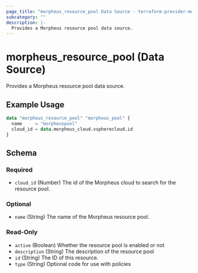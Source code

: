 ```yaml
---
page_title: "morpheus_resource_pool Data Source - terraform-provider-morpheus"
subcategory: ""
description: |-
  Provides a Morpheus resource pool data source.
---
```


# morpheus_resource_pool (Data Source)

Provides a Morpheus resource pool data source.

## Example Usage

```terraform
data "morpheus_resource_pool" "morpheus_pool" {
  name     = "morpheuspool"
  cloud_id = data.morpheus_cloud.vspherecloud.id
}
```

<!-- schema generated by tfplugindocs -->
## Schema

### Required

- `cloud_id` (Number) The id of the Morpheus cloud to search for the resource pool.

### Optional

- `name` (String) The name of the Morpheus resource pool.

### Read-Only

- `active` (Boolean) Whether the resource pool is enabled or not
- `description` (String) The description of the resource pool
- `id` (String) The ID of this resource.
- `type` (String) Optional code for use with policies